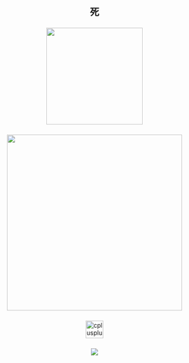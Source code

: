 <h2 align="center">死</h2>

###

<div align="center">
  <img height="220" src="https://i.pinimg.com/1200x/4c/bf/8a/4cbf8a5c95a08391aba17865ff6081be.jpg"  />
</div>

###

<div align="center">
  <img height="400" src="https://media2.giphy.com/media/v1.Y2lkPTc5MGI3NjExM2Rmdmc1ZjVjZ2x0YXV4N3FxbTBweDltdzkzcTRtbXh3MXZ3dTQ3cCZlcD12MV9pbnRlcm5hbF9naWZfYnlfaWQmY3Q9Zw/D9aSh4ymC0l7fCVLtg/giphy.gif"  />
</div>

###

<div align="center">
  <img src="https://cdn.jsdelivr.net/gh/devicons/devicon/icons/cplusplus/cplusplus-plain.svg" height="40" alt="cplusplus logo"  />
</div>

###

<div align="center">
  <img src="https://count.getloli.com/@:Ykzhr?theme=gelbooru-h&padding=4&offset=2&scale=0.5&align=bottom&pixelated=1&darkmode=0"  />
</div>

###

